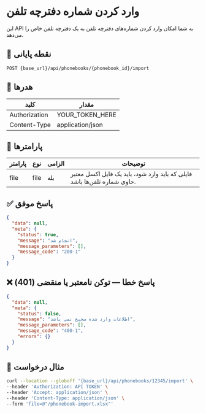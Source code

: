 # وارد کردن شماره دفترچه تلفن
این API به شما امکان وارد کردن شماره‌های دفترچه تلفن به یک دفترچه تلفن خاص را می‌دهد.

## 📍 نقطه پایانی

```
POST {base_url}/api/phonebooks/{phonebook_id}/import
```

## 🧾 هدرها

| کلید | مقدار |
| --- | ----- |
| Authorization | YOUR_TOKEN_HERE |
| Content-Type | application/json |


## 📝 پارامترها

| پارامتر | نوع | الزامی | توضیحات                                                           |
|-----------|------| -------- |-----------------------------------------------------------------------|
| file      | file | بله | فایلی که باید وارد شود، باید یک فایل اکسل معتبر حاوی شماره تلفن‌ها باشد. |

## ✅ پاسخ موفق

```json
{
  "data": null,
  "meta": {
    "status": true,
    "message": "انجام شد",
    "message_parameters": [],
    "message_code": "200-1"
  }
}
```

## ❌ پاسخ خطا — توکن نامعتبر یا منقضی (401)

```json
{
  "data": null,
  "meta": {
    "status": false,
    "message": "اطلاعات وارد شده صحیح نمی باشد",
    "message_parameters": [],
    "message_code": "400-1",
    "errors": {}
  }
}
```

## 🧪 مثال درخواست

```bash
curl --location --globoff '{base_url}/api/phonebooks/12345/import' \
--header 'Authorization: API TOKEN' \
--header 'Accept: application/json' \
--header 'Content-Type: application/json' \
--form 'file=@"/phonebook-import.xlsx"'
```

